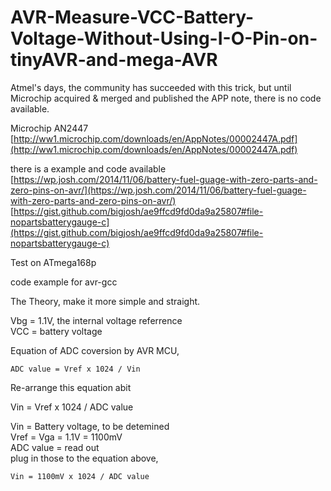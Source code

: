 # AVR-Measure-VCC-Battery-Voltage-Without-Using-I-O-Pin-on-tinyAVR-and-mega-AVR
Atmel's days, the community has succeeded with this trick, but until Microchip acquired &amp; merged and published the APP note, there is no code available.  

Microchip AN2447 [http://ww1.microchip.com/downloads/en/AppNotes/00002447A.pdf](http://ww1.microchip.com/downloads/en/AppNotes/00002447A.pdf)  

there is a example and code available [https://wp.josh.com/2014/11/06/battery-fuel-guage-with-zero-parts-and-zero-pins-on-avr/](https://wp.josh.com/2014/11/06/battery-fuel-guage-with-zero-parts-and-zero-pins-on-avr/)  
[https://gist.github.com/bigjosh/ae9ffcd9fd0da9a25807#file-nopartsbatterygauge-c](https://gist.github.com/bigjosh/ae9ffcd9fd0da9a25807#file-nopartsbatterygauge-c)



Test on ATmega168p

code example for avr-gcc

The Theory, make it more simple and straight.

Vbg = 1.1V, the internal voltage referrence  
VCC = battery voltage  

Equation of ADC coversion by AVR MCU,  
```
ADC value = Vref x 1024 / Vin  
```

Re-arrange this equation abit  

Vin = Vref x 1024 / ADC value  

Vin = Battery voltage, to be detemined  
Vref = Vga = 1.1V = 1100mV  
ADC value = read out  
plug in those to the equation above,  
```  
Vin = 1100mV x 1024 / ADC value  
```  
